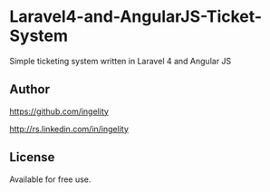 Laravel4-and-AngularJS-Ticket-System
====================================

Simple ticketing system written in Laravel 4 and Angular JS

## Author

https://github.com/ingelity

http://rs.linkedin.com/in/ingelity

## License

Available for free use.